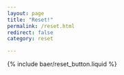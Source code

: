 ```yaml
---
layout: page
title: "Reset!"
permalink: /reset.html
redirect: false
category: reset

---
```


{% include baer/reset_button.liquid %}
